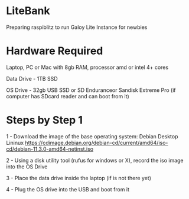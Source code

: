 # LiteBank
Preparing raspiblitz to run Galoy Lite Instance for newbies

# Hardware Required
Laptop, PC or Mac with 8gb RAM, processor amd or intel 4+ cores

Data Drive - 1TB  SSD 

OS Drive - 32gb USB SSD or SD Enduranceor Sandisk Extreme Pro (if computer has SDcard reader and can boot from it)

# Steps by Step 1
1 - Download the image of the base operating system: Debian Desktop Lininux
https://cdimage.debian.org/debian-cd/current/amd64/iso-cd/debian-11.3.0-amd64-netinst.iso

2 - Using a disk utility tool (rufus for windows or X), record the iso image into the OS Drive

3 - Place the data drive inside the laptop (if is not there yet)

4 - Plug the OS drive into the USB and boot from it




